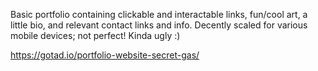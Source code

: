 Basic portfolio containing clickable and interactable links, fun/cool art, a little bio, and relevant contact links and info.
Decently scaled for various mobile devices; not perfect!
Kinda ugly :)

https://gotad.io/portfolio-website-secret-gas/
